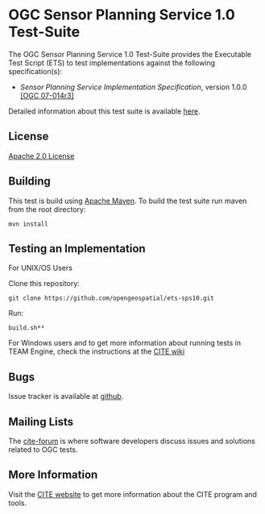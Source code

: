 # OGC Sensor Planning Service 1.0 Test-Suite

The OGC Sensor Planning Service 1.0 Test-Suite provides the Executable Test Script (ETS) to test implementations against the following specification(s):

  * _Sensor Planning Service Implementation Specification_, version 1.0.0 [[OGC 07-014r3]](http://portal.opengeospatial.org/files/?artifact_id=23180)

Detailed information about this test suite is available [here]( http://htmlpreview.github.com/?https://github.com/opengeospatial/ets-sps10/blob/master/src/main/web/index.html).

## License

[Apache 2.0 License](LICENSE.md)

## Building

This test is build using [Apache Maven](http://maven.apache.org/). To 
build the test suite run maven from the root directory:

```
mvn install
```
     
## Testing an Implementation

For UNIX/OS Users

Clone this repository:
```     
git clone https://github.com/opengeospatial/ets-sps10.git
```
Run:
```   
build.sh**
```

For Windows users and to get more information about running tests in TEAM Engine, check the instructions at the [CITE wiki](http://cite.opengeospatial.org/easytesting)

## Bugs

Issue tracker is available at [github](https://github.com/opengeospatial/ets-sps10/issues).

## Mailing Lists

The [cite-forum](http://cite.opengeospatial.org/forum) is where software developers discuss issues and solutions related to OGC tests. 

## More Information

Visit the [CITE website](http://cite.opengeospatial.org/) to get more information about the CITE program and tools.

